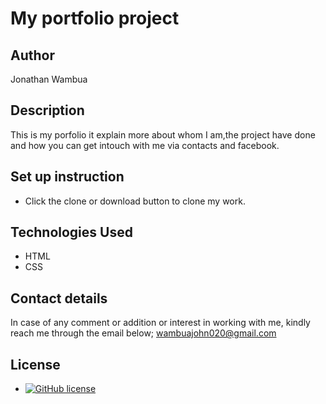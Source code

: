 # My portfolio project

## Author

Jonathan Wambua

## Description

This is my porfolio it explain more about whom I am,the project have done and how you can get intouch with me via contacts and facebook.

## Set up instruction

* Click the clone or download button to clone my work.

## Technologies Used

- HTML
- CSS

## Contact details

In case of any comment or addition or interest in working with me, kindly reach me through the email below; wambuajohn020@gmail.com

## License 

- [![GitHub license](https://img.shields.io/github/license/Naereen/StrapDown.js.svg)](https://github.com/Naereen/StrapDown.js/blob/master/LICENSE)



